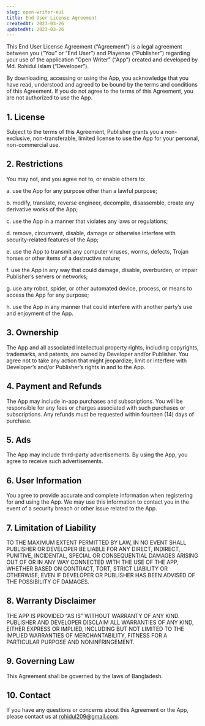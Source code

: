 ```yaml
---
slug: open-writer-eul
title: End User License Agreement
createdAt: 2023-03-26
updatedAt: 2023-03-26
---
```


This End User License Agreement (“Agreement”) is a legal agreement between you (“You” or “End User”) and Playense (“Publisher”) regarding your use of the application “Open Writer” (“App”) created and developed by Md. Rohidul Islam (“Developer”).

By downloading, accessing or using the App, you acknowledge that you have read, understood and agreed to be bound by the terms and conditions of this Agreement. If you do not agree to the terms of this Agreement, you are not authorized to use the App.

## 1. License

Subject to the terms of this Agreement, Publisher grants you a non-exclusive, non-transferable, limited license to use the App for your personal, non-commercial use.

## 2. Restrictions

You may not, and you agree not to, or enable others to:

a. use the App for any purpose other than a lawful purpose;

b. modify, translate, reverse engineer, decompile, disassemble, create any derivative works of the App;

c. use the App in a manner that violates any laws or regulations;

d. remove, circumvent, disable, damage or otherwise interfere with security-related features of the App;

e. use the App to transmit any computer viruses, worms, defects, Trojan horses or other items of a destructive nature;

f. use the App in any way that could damage, disable, overburden, or impair Publisher’s servers or networks;

g. use any robot, spider, or other automated device, process, or means to access the App for any purpose;

h. use the App in any manner that could interfere with another party’s use and enjoyment of the App.

## 3. Ownership

The App and all associated intellectual property rights, including copyrights, trademarks, and patents, are owned by Developer and/or Publisher. You agree not to take any action that might jeopardize, limit or interfere with Developer’s and/or Publisher’s rights in and to the App.

## 4. Payment and Refunds

The App may include in-app purchases and subscriptions. You will be responsible for any fees or charges associated with such purchases or subscriptions. Any refunds must be requested within fourteen (14) days of purchase.

## 5. Ads

The App may include third-party advertisements. By using the App, you agree to receive such advertisements.

## 6. User Information

You agree to provide accurate and complete information when registering for and using the App. We may use this information to contact you in the event of a security breach or other issue related to the App.

## 7. Limitation of Liability

TO THE MAXIMUM EXTENT PERMITTED BY LAW, IN NO EVENT SHALL PUBLISHER OR DEVELOPER BE LIABLE FOR ANY DIRECT, INDIRECT, PUNITIVE, INCIDENTAL, SPECIAL OR CONSEQUENTIAL DAMAGES ARISING OUT OF OR IN ANY WAY CONNECTED WITH THE USE OF THE APP, WHETHER BASED ON CONTRACT, TORT, STRICT LIABILITY OR OTHERWISE, EVEN IF DEVELOPER OR PUBLISHER HAS BEEN ADVISED OF THE POSSIBILITY OF DAMAGES.

## 8. Warranty Disclaimer

THE APP IS PROVIDED “AS IS” WITHOUT WARRANTY OF ANY KIND. PUBLISHER AND DEVELOPER DISCLAIM ALL WARRANTIES OF ANY KIND, EITHER EXPRESS OR IMPLIED, INCLUDING BUT NOT LIMITED TO THE IMPLIED WARRANTIES OF MERCHANTABILITY, FITNESS FOR A PARTICULAR PURPOSE AND NONINFRINGEMENT.

## 9. Governing Law

This Agreement shall be governed by the laws of Bangladesh.

## 10. Contact

If you have any questions or concerns about this Agreement or the App, please contact us at rohidul209@gmail.com.
